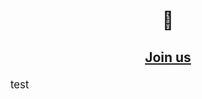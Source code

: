 # <p align="center">🦊</p>
## <p align="center">[Join us](https://en.wikipedia.org/wiki/User:Melecie/Userboxes/Fox_Cabal)</p>
<big>test</big>


